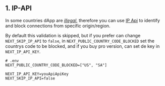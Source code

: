 ## 1. IP-API

In some countries dApp are [*illegal*](https://medium.com/the-capital/decentralized-apps-dapps-legal-implications-questions-and-opportunities-5aa1eba0c3a), therefore you can use [IP Api](ip-api.com) to identify and block connections from specific origin/region.

By default this validation is skipped, but if you prefer can change `NEXT_SKIP_IP_API` to `false`, in `NEXT_PUBLIC_COUNTRY_CODE_BLOCKED` set the countrys code to be blocked, and if you buy pro version, can set de key in `NEXT_IP_API_KEY`.

```text
# .env
NEXT_PUBLIC_COUNTRY_CODE_BLOCKED=["US", "SA"]

NEXT_IP_API_KEY=youApiApiKey
NEXT_SKIP_IP_API=false
```

